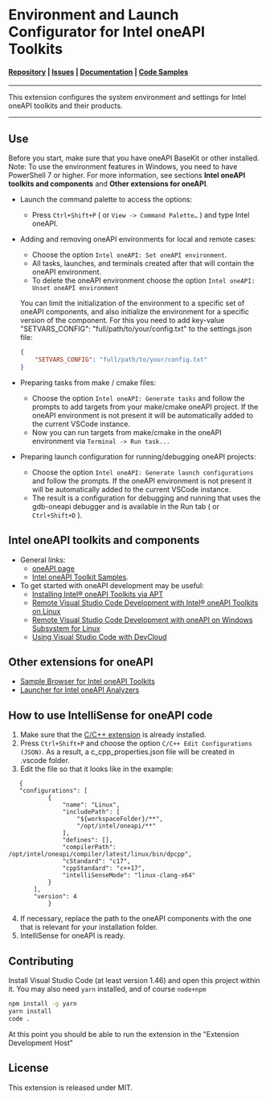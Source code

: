 # Environment and Launch Configurator for Intel oneAPI Toolkits

#### [Repository](https://github.com/intel/vscode-environment-and-launch-configurator) | [Issues](https://github.com/intel/vscode-environment-and-launch-configurator/issues) | [Documentation](https://software.intel.com/content/www/us/en/develop/documentation/using-vs-code-with-intel-oneapi/using-the-environment-and-launch-configurator-extension.html) | [Code Samples](https://github.com/oneapi-src/oneAPI-samples)
***
This extension configures the system environment and settings for Intel oneAPI toolkits and their products.
***

## Use
Before you start, make sure that you have oneAPI BaseKit or other installed.
Note: To use the environment features in Windows, you need to have PowerShell 7 or higher.
For more information, see sections **Intel oneAPI toolkits and components** and **Other extensions for oneAPI**.
- Launch the command palette to access the options:
    * Press `Ctrl+Shift+P` ( or `View -> Command Palette…` ) and type Intel oneAPI.
- Adding and removing oneAPI environments for local and remote cases:
    * Choose the option `Intel oneAPI: Set oneAPI environment`.
    * All tasks, launches, and terminals created after that will contain the oneAPI environment.
    * To delete the oneAPI environment choose the option `Intel oneAPI: Unset oneAPI environment`

    You can limit the initialization of the environment to a specific set of oneAPI components, and also initialize the environment for a specific version of the component. For this you need to add key-value "SETVARS_CONFIG": "full/path/to/your/config.txt" to the settings.json file:
    ```json
    {
        "SETVARS_CONFIG": "full/path/to/your/config.txt"
    }
    ```
- Preparing tasks from make / cmake files:
    * Choose the option `Intel oneAPI: Generate tasks` and follow the prompts to add targets from your make/cmake oneAPI project. If the oneAPI environment is not present it will be automatically added to the current VSCode instance.
    * Now you can run targets from make/cmake in the oneAPI environment via `Terminal -> Run task...`
- Preparing launch configuration for running/debugging oneAPI projects:
    * Choose the option `Intel oneAPI: Generate launch configurations` and follow the prompts. If the oneAPI environment is not present it will be automatically added to the current VSCode instance. 
    * The result is a configuration for debugging and running that uses the gdb-oneapi debugger and is available in the Run tab ( or `Ctrl+Shift+D` ). 

## Intel oneAPI toolkits and components
* General links: 
    - [oneAPI page](https://software.intel.com/en-us/oneapi)
    - [Intel oneAPI Toolkit Samples](https://github.com/oneapi-src/oneAPI-samples).
* To get started with oneAPI development may be useful:
    - [Installing Intel® oneAPI Toolkits via APT](https://software.intel.com/content/www/us/en/develop/articles/installing-intel-oneapi-toolkits-via-apt.html)
    - [Remote Visual Studio Code Development with Intel® oneAPI Toolkits on Linux](https://software.intel.com/content/www/us/en/develop/documentation/remote-vscode-development-on-linux/top.html)
    - [Remote Visual Studio Code Development with oneAPI on Windows Subsystem for Linux](https://software.intel.com/content/www/us/en/develop/documentation/remote-vscode-development-on-wsl/top.html)
    - [Using Visual Studio Code with DevCloud](https://devcloud.intel.com/oneapi/documentation/connect-with-vscode/)

## Other extensions for oneAPI
- [Sample Browser for Intel oneAPI Toolkits](https://marketplace.visualstudio.com/items?itemName=intel-corporation.oneapi-analyzers-launcher)
- [Launcher for Intel oneAPI Analyzers](https://marketplace.visualstudio.com/items?itemName=intel-corporation.oneapi-analyzers-launcher)

## How to use IntelliSense for oneAPI code
 1. Make sure that the [C/C++ extension](https://marketplace.visualstudio.com/items?itemName=ms-vscode.cpptools) is already installed.
 2. Press `Ctrl+Shift+P` and choose the option `C/C++ Edit Configurations (JSON)`. As a result, a c_cpp_properties.json file will be created in .vscode folder.
 3. Edit the file so that it looks like in the example:
 ```
    {
    "configurations": [
            {
                "name": "Linux",
                "includePath": [
                    "${workspaceFolder}/**",
                    "/opt/intel/oneapi/**"
                ],
                "defines": [],
                "compilerPath": /opt/intel/oneapi/compiler/latest/linux/bin/dpcpp",
                "cStandard": "c17",
                "cppStandard": "c++17",
                "intelliSenseMode": "linux-clang-x64"
            }
        ],
        "version": 4
            }
```
4. If necessary, replace the path to the oneAPI components with the one that is relevant for your installation folder.
5. IntelliSense for oneAPI is ready.

## Contributing 
Install Visual Studio Code (at least version 1.46) and open this project within it.
You may also need `yarn` installed, and of course `node+npm`

```bash
npm install -g yarn
yarn install
code .
```

At this point you should be able to run the extension in the "Extension Development Host"

## License
This extension is released under MIT.

